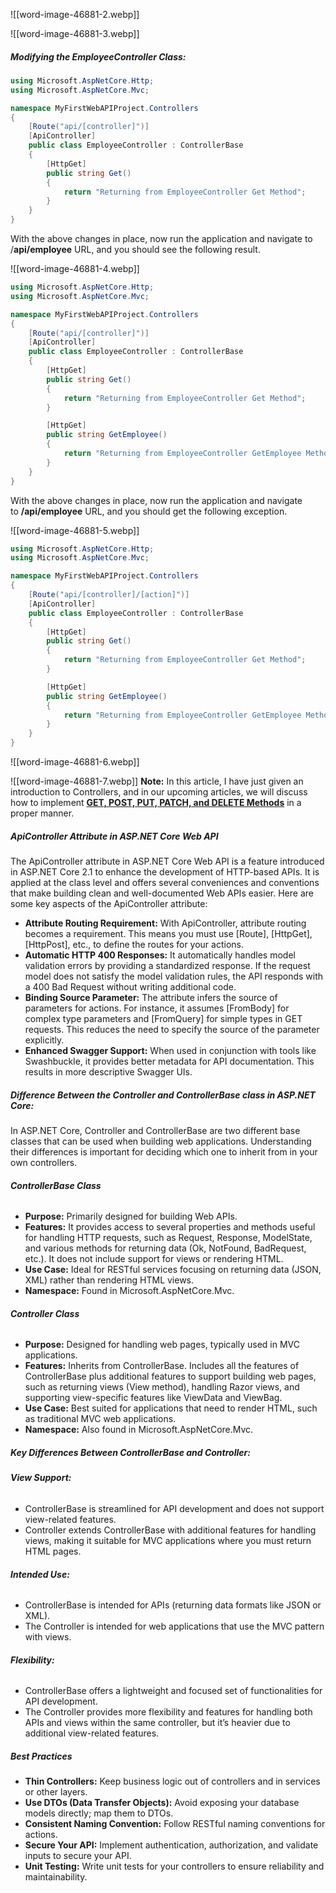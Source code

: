 ![[word-image-46881-2.webp]]

![[word-image-46881-3.webp]]
##### **Modifying the EmployeeController Class:**

```C#
using Microsoft.AspNetCore.Http;
using Microsoft.AspNetCore.Mvc;

namespace MyFirstWebAPIProject.Controllers
{
    [Route("api/[controller]")]
    [ApiController]
    public class EmployeeController : ControllerBase
    {
        [HttpGet]
        public string Get()
        {
            return "Returning from EmployeeController Get Method";
        }
    }
}

```

With the above changes in place, now run the application and navigate to /**api/employee** URL, and you should see the following result.

![[word-image-46881-4.webp]]

```c#
using Microsoft.AspNetCore.Http;
using Microsoft.AspNetCore.Mvc;

namespace MyFirstWebAPIProject.Controllers
{
    [Route("api/[controller]")]
    [ApiController]
    public class EmployeeController : ControllerBase
    {
        [HttpGet]
        public string Get()
        {
            return "Returning from EmployeeController Get Method";
        }

        [HttpGet]
        public string GetEmployee()
        {
            return "Returning from EmployeeController GetEmployee Method";
        }
    }
}


```

With the above changes in place, now run the application and navigate to **/api/employee** URL, and you should get the following exception.

![[word-image-46881-5.webp]]

```C#
using Microsoft.AspNetCore.Http;
using Microsoft.AspNetCore.Mvc;

namespace MyFirstWebAPIProject.Controllers
{
    [Route("api/[controller]/[action]")]
    [ApiController]
    public class EmployeeController : ControllerBase
    {
        [HttpGet]
        public string Get()
        {
            return "Returning from EmployeeController Get Method";
        }

        [HttpGet]
        public string GetEmployee()
        {
            return "Returning from EmployeeController GetEmployee Method";
        }
    }
}

```

![[word-image-46881-6.webp]]

![[word-image-46881-7.webp]]
**Note:** In this article, I have just given an introduction to Controllers, and in our upcoming articles, we will discuss how to implement [**GET, POST, PUT, PATCH, and DELETE Methods**](https://dotnettutorials.net/lesson/models-in-asp-net-core-web-api/) in a proper manner.

##### **ApiController Attribute in ASP.NET Core Web API**

The ApiController attribute in ASP.NET Core Web API is a feature introduced in ASP.NET Core 2.1 to enhance the development of HTTP-based APIs. It is applied at the class level and offers several conveniences and conventions that make building clean and well-documented Web APIs easier. Here are some key aspects of the ApiController attribute:

- **Attribute Routing Requirement:** With ApiController, attribute routing becomes a requirement. This means you must use [Route], [HttpGet], [HttpPost], etc., to define the routes for your actions.
- **Automatic HTTP 400 Responses:** It automatically handles model validation errors by providing a standardized response. If the request model does not satisfy the model validation rules, the API responds with a 400 Bad Request without writing additional code.
- **Binding Source Parameter:** The attribute infers the source of parameters for actions. For instance, it assumes [FromBody] for complex type parameters and [FromQuery] for simple types in GET requests. This reduces the need to specify the source of the parameter explicitly.
- **Enhanced Swagger Support:** When used in conjunction with tools like Swashbuckle, it provides better metadata for API documentation. This results in more descriptive Swagger UIs.
##### **Difference Between the Controller and ControllerBase class in ASP.NET Core:**

In ASP.NET Core, Controller and ControllerBase are two different base classes that can be used when building web applications. Understanding their differences is important for deciding which one to inherit from in your own controllers.

###### **ControllerBase Class**

- **Purpose:** Primarily designed for building Web APIs.
- **Features:** It provides access to several properties and methods useful for handling HTTP requests, such as Request, Response, ModelState, and various methods for returning data (Ok, NotFound, BadRequest, etc.). It does not include support for views or rendering HTML.
- **Use Case:** Ideal for RESTful services focusing on returning data (JSON, XML) rather than rendering HTML views.
- **Namespace:** Found in Microsoft.AspNetCore.Mvc.

###### **Controller Class**

- **Purpose:** Designed for handling web pages, typically used in MVC applications.
- **Features:** Inherits from ControllerBase. Includes all the features of ControllerBase plus additional features to support building web pages, such as returning views (View method), handling Razor views, and supporting view-specific features like ViewData and ViewBag.
- **Use Case:** Best suited for applications that need to render HTML, such as traditional MVC web applications.
- **Namespace:** Also found in Microsoft.AspNetCore.Mvc.

##### **Key Differences Between ControllerBase and Controller:**

###### **View Support:**

- ControllerBase is streamlined for API development and does not support view-related features.
- Controller extends ControllerBase with additional features for handling views, making it suitable for MVC applications where you must return HTML pages.

###### **Intended Use:**

- ControllerBase is intended for APIs (returning data formats like JSON or XML).
- The Controller is intended for web applications that use the MVC pattern with views.

###### **Flexibility:**

- ControllerBase offers a lightweight and focused set of functionalities for API development.
- The Controller provides more flexibility and features for handling both APIs and views within the same controller, but it’s heavier due to additional view-related features.


##### **Best Practices**

- **Thin Controllers:** Keep business logic out of controllers and in services or other layers.
- **Use DTOs (Data Transfer Objects):** Avoid exposing your database models directly; map them to DTOs.
- **Consistent Naming Convention:** Follow RESTful naming conventions for actions.
- **Secure Your API:** Implement authentication, authorization, and validate inputs to secure your API.
- **Unit Testing:** Write unit tests for your controllers to ensure reliability and maintainability.
